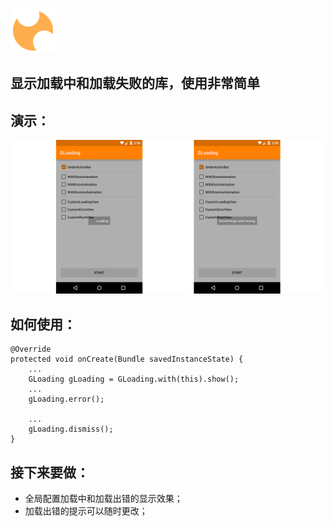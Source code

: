 
![图标](https://github.com/goyourfly/GLoading/blob/master/app/src/main/res/mipmap-hdpi/ic_launcher.png?raw=true)

## 显示加载中和加载失败的库，使用非常简单

## 演示：
![效果展示](https://github.com/goyourfly/GLoading/blob/master/img/show.png?raw=true)

## 如何使用：

    @Override
    protected void onCreate(Bundle savedInstanceState) {
        ...
        GLoading gLoading = GLoading.with(this).show();
        ...
        gLoading.error();
        
        ...
        gLoading.dismiss();
    }

## 接下来要做：
- 全局配置加载中和加载出错的显示效果；
- 加载出错的提示可以随时更改；

